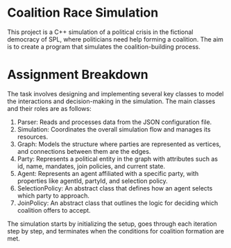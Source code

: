 # Coalition Race Simulation
This project is a C++ simulation of a political crisis in the fictional democracy of SPL, where politicians need help forming a coalition. The aim is to create a program that simulates the coalition-building process.

# Assignment Breakdown
The task involves designing and implementing several key classes to model the interactions and decision-making in the simulation. The main classes and their roles are as follows:

1. Parser: Reads and processes data from the JSON configuration file.  
2. Simulation: Coordinates the overall simulation flow and manages its resources.  
3. Graph: Models the structure where parties are represented as vertices, and connections between them are the edges.  
4. Party: Represents a political entity in the graph with attributes such as id, name, mandates, join policies, and current state.  
5. Agent: Represents an agent affiliated with a specific party, with properties like agentId, partyId, and selection policy.  
6. SelectionPolicy: An abstract class that defines how an agent selects which party to approach.  
7. JoinPolicy: An abstract class that outlines the logic for deciding which coalition offers to accept.

The simulation starts by initializing the setup, goes through each iteration step by step, and terminates when the conditions for coalition formation are met.  
